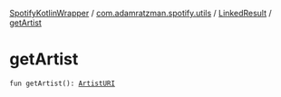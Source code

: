 [SpotifyKotlinWrapper](../../index.md) / [com.adamratzman.spotify.utils](../index.md) / [LinkedResult](index.md) / [getArtist](./get-artist.md)

# getArtist

`fun getArtist(): `[`ArtistURI`](../-artist-u-r-i/index.md)